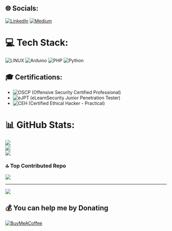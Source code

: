 
## 🌐 Socials:
[![LinkedIn](https://img.shields.io/badge/LinkedIn-%230077B5.svg?logo=linkedin&logoColor=white)](https://linkedin.com/in/elman-al1z4deh) [![Medium](https://img.shields.io/badge/Medium-12100E?logo=medium&logoColor=white)](https://medium.com/@al1z4deh) 

# 💻 Tech Stack:
![LINUX](https://img.shields.io/badge/Linux-FCC624?style=for-the-badge&logo=linux&logoColor=black) ![Arduino](https://img.shields.io/badge/-Arduino-00979D?style=for-the-badge&logo=Arduino&logoColor=white) ![PHP](https://img.shields.io/badge/php-%23777BB4.svg?style=for-the-badge&logo=php&logoColor=white) ![Python](https://img.shields.io/badge/python-3670A0?style=for-the-badge&logo=python&logoColor=ffdd54)

## 🎓 Certifications:
- ![OSCP (Offensive Security Certified Professional)](https://images.credly.com/images/ec81134d-e80b-4eb5-ae07-0eb8e1a60fcd/image.png)
- ![eJPT (eLearnSecurity Junior Penetration Tester)](https://img.shields.io/badge/eJPT-%23000000.svg?style=for-the-badge&logo=elearnsecurity&logoColor=red)
- ![CEH (Certified Ethical Hacker - Practical)](https://img.shields.io/badge/CEH-%23000000.svg?style=for-the-badge&logo=ec-council&logoColor=red)

# 📊 GitHub Stats:
![](https://github-readme-stats.vercel.app/api?username=al1z4deh&theme=dark&hide_border=false&include_all_commits=false&count_private=false)<br/>
![](https://github-readme-streak-stats.herokuapp.com/?user=al1z4deh&theme=dark&hide_border=false)<br/>
![](https://github-readme-stats.vercel.app/api/top-langs/?username=al1z4deh&theme=dark&hide_border=false&include_all_commits=false&count_private=false&layout=compact)

### 🔝 Top Contributed Repo
![](https://github-contributor-stats.vercel.app/api?username=al1z4deh&limit=5&theme=dark&combine_all_yearly_contributions=true)

---
[![](https://visitcount.itsvg.in/api?id=al1z4deh&icon=0&color=0)](https://visitcount.itsvg.in)

  ## 💰 You can help me by Donating
  [![BuyMeACoffee](https://img.shields.io/badge/Buy%20Me%20a%20Coffee-ffdd00?style=for-the-badge&logo=buy-me-a-coffee&logoColor=black)](https://buymeacoffee.com/https://www.buymeacoffee.com/al1z4deh) 

